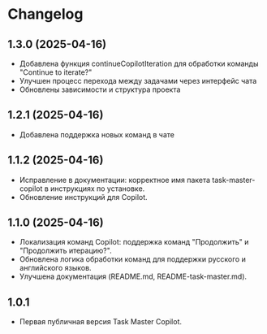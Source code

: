 # Changelog

## 1.3.0 (2025-04-16)
- Добавлена функция continueCopilotIteration для обработки команды "Continue to iterate?"
- Улучшен процесс перехода между задачами через интерфейс чата
- Обновлены зависимости и структура проекта

## 1.2.1 (2025-04-16)
- Добавлена поддержка новых команд в чате

## 1.1.2 (2025-04-16)
- Исправление в документации: корректное имя пакета task-master-copilot в инструкциях по установке.
- Обновление инструкций для Copilot.

## 1.1.0 (2025-04-16)
- Локализация команд Copilot: поддержка команд "Продолжить" и "Продолжить итерацию?".
- Обновлена логика обработки команд для поддержки русского и английского языков.
- Улучшена документация (README.md, README-task-master.md).

## 1.0.1
- Первая публичная версия Task Master Copilot.

